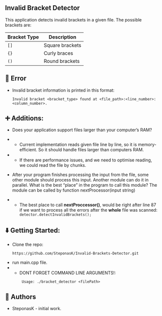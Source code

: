 ## Invalid Bracket Detector
This application detects invalid brackets in a given file. The possible brackets are:

| Bracket Type | Description |
|--------------|-------------|
| `[]`         | Square brackets |
| `{}`         | Curly braces    |
| `()`         | Round brackets | 
## 🚫 Error
* Invalid bracket information is printed in this format:

    ```
    Invalid bracket <bracket_type> found at <file_path>:<line_number>:<column_number>.
    ```
## ➕ Additions:
  * Does your application support files larger than your computer’s RAM?
  * * Current implementation reads given file line by line, so it is memory-efficient. So it should handle files larger than computers RAM. 
* * If there are performance issues, and we need to optimise reading, we could read the file by chunks.

* After your program finishes processing the input from the file, some other module should process this input. Another module can do it in parallel. What is the best “place” in the program to call this module? The module can be called by function nextProcessor(input string)

* * The best place to call __nextProccessor()__, would be right after line 87 if we want to process all the errors after the __whole__ file was scanned:
``` detector.detectInvalidBrackets();```


## ⬇️ Getting Started:
* Clone the repo:
    ```
    https://github.com/SteponasK/Invalid-Brackets-Detector.git
    ```
* run main.cpp file.
* * DONT FORGET COMMAND LINE ARGUMENTS!:
    ```
     Usage: ./bracket_detector <filePath>
    ```


## 👑 Authors
* SteponasK - initial work.